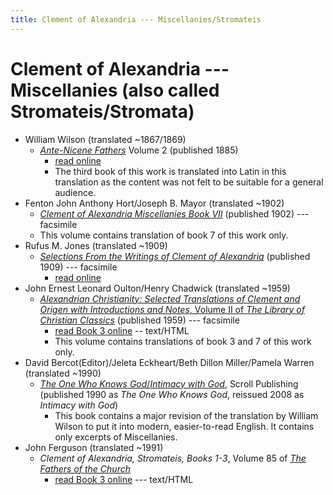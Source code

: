 ```yaml
---
title: Clement of Alexandria --- Miscellanies/Stromateis
---
```


# Clement of Alexandria --- Miscellanies (also called Stromateis/Stromata)

* William Wilson (translated ~1867/1869)
  * [*Ante-Nicene Fathers*](anf.html) Volume 2 (published 1885) 
    * [read online](https://ccel.org/ccel/schaff/anf02/anf02.vi.iv.html)
    * The third book of this work is translated into Latin in this translation as the content was not felt to be suitable for a general audience.
* Fenton John Anthony Hort/Joseph B. Mayor (translated ~1902)
  * [*Clement of Alexandria Miscellanies Book VII*](https://archive.org/details/miscellaniesbook00clemuoft) (published 1902) --- facsimile
  * This volume contains translation of book 7 of this work only.
* Rufus M. Jones (translated ~1909)
  * [*Selections From the Writings of Clement of Alexandria*](http://files.xpian.info/selections_from_the_writings_of_clement_of_alexandria_jones.pdf) (published 1909) --- facsimile
    * [read online](https://books.google.com/books?id=gHo7AQAAMAAJ)
* John Ernest Leonard Oulton/Henry Chadwick (translated ~1959)
  * [*Alexandrian Christianity: Selected Translations of Clement and Origen with Introductions and Notes*, Volume II of *The Library of Christian Classics*](https://archive.org/details/alexandrianchris012826mbp) (published 1959) --- facsimile
    * [read Book 3 online](clementofalexandria-stromata-book3-oultonandchadwick.html) -- text/HTML
    * This volume contains translations of book 3 and 7 of this work only.
* David Bercot(Editor)/Jeleta Eckheart/Beth Dillon Miller/Pamela Warren (translated ~1990)
  * [*The One Who Knows God*/*Intimacy with God*](https://books.google.com/books?id=GBcb0d2puMQC), Scroll Publishing (published 1990 as *The One Who Knows God*, reissued 2008 as *Intimacy with God*)
    * This book contains a major revision of the translation by William Wilson to put it into modern, easier-to-read English. It contains only excerpts of Miscellanies.
* John Ferguson (translated ~1991)
  * *Clement of Alexandria, Stromateis, Books 1-3*, Volume 85 of [*The Fathers of the Church*](fathersofthechurch.html)
    * [read Book 3 online](clementofalexandria-stromateis-book3-ferguson.html)  --- text/HTML


